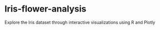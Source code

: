 # Iris-flower-analysis
Explore the Iris dataset through interactive visualizations using R and Plotly 
